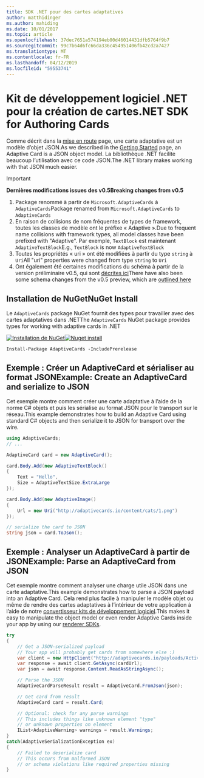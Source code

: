 ```yaml
---
title: SDK .NET pour des cartes adaptatives
author: matthidinger
ms.author: mahiding
ms.date: 10/01/2017
ms.topic: article
ms.openlocfilehash: 37dec7651a574194eb00d46014431dfb5764f9b7
ms.sourcegitcommit: 99c7b64d6fc66da336c454951406fb42cd2a7427
ms.translationtype: MT
ms.contentlocale: fr-FR
ms.lasthandoff: 04/12/2019
ms.locfileid: "59553741"
---
```

# <a name="net-sdk-for-authoring-cards"></a><span data-ttu-id="78771-102">Kit de développement logiciel .NET pour la création de cartes</span><span class="sxs-lookup"><span data-stu-id="78771-102">.NET SDK for Authoring Cards</span></span>

<span data-ttu-id="78771-103">Comme décrit dans la [mise en route](../../authoring-cards/getting-started.md) page, une carte adaptative est un modèle d’objet JSON.</span><span class="sxs-lookup"><span data-stu-id="78771-103">As we described in the [Getting Started](../../authoring-cards/getting-started.md) page, an Adaptive Card is a JSON object model.</span></span> <span data-ttu-id="78771-104">La bibliothèque .NET facilite beaucoup l’utilisation avec ce code JSON.</span><span class="sxs-lookup"><span data-stu-id="78771-104">The .NET library makes working with that JSON much easier.</span></span>

> [!IMPORTANT]
> <span data-ttu-id="78771-105">**Dernières modifications issues des v0.5**</span><span class="sxs-lookup"><span data-stu-id="78771-105">**Breaking changes from v0.5**</span></span>
> 
> 1. <span data-ttu-id="78771-106">Package renommé à partir de `Microsoft.AdaptiveCards` à `AdaptiveCards`</span><span class="sxs-lookup"><span data-stu-id="78771-106">Package renamed from `Microsoft.AdaptiveCards` to `AdaptiveCards`</span></span>
> 1. <span data-ttu-id="78771-107">En raison de collisions de nom fréquentes de types de framework, toutes les classes de modèle ont le préfixe « Adaptive ».</span><span class="sxs-lookup"><span data-stu-id="78771-107">Due to frequent name collisions with framework types, all model classes have been prefixed with "Adaptive".</span></span> <span data-ttu-id="78771-108">Par exemple, `TextBlock` est maintenant `AdaptiveTextBlock`</span><span class="sxs-lookup"><span data-stu-id="78771-108">E.g., `TextBlock` is now `AdaptiveTextBlock`</span></span>
> 1. <span data-ttu-id="78771-109">Toutes les propriétés « uri » ont été modifiées à partir du type `string` à `Uri`</span><span class="sxs-lookup"><span data-stu-id="78771-109">All "uri" properties were changed from type `string` to `Uri`</span></span>
> 1. <span data-ttu-id="78771-110">Ont également été certaines modifications du schéma à partir de la version préliminaire v0.5, qui sont [décrites ici](https://github.com/Microsoft/AdaptiveCards/pull/633)</span><span class="sxs-lookup"><span data-stu-id="78771-110">There have also been some schema changes from the v0.5 preview, which are [outlined here](https://github.com/Microsoft/AdaptiveCards/pull/633)</span></span>


## <a name="nuget-install"></a><span data-ttu-id="78771-111">Installation de NuGet</span><span class="sxs-lookup"><span data-stu-id="78771-111">NuGet Install</span></span>
<span data-ttu-id="78771-112">Le `AdaptiveCards` package NuGet fournit des types pour travailler avec des cartes adaptatives dans .NET</span><span class="sxs-lookup"><span data-stu-id="78771-112">The `AdaptiveCards` NuGet package provides types for working with adaptive cards in .NET</span></span>

<span data-ttu-id="78771-113">[![Installation de NuGet](https://img.shields.io/nuget/vpre/AdaptiveCards.svg)](https://www.nuget.org/packages/AdaptiveCards)</span><span class="sxs-lookup"><span data-stu-id="78771-113">[![Nuget install](https://img.shields.io/nuget/vpre/AdaptiveCards.svg)](https://www.nuget.org/packages/AdaptiveCards)</span></span>

```console
Install-Package AdaptiveCards -IncludePrerelease
```

## <a name="example-create-an-adaptivecard-and-serialize-to-json"></a><span data-ttu-id="78771-114">Exemple : Créer un AdaptiveCard et sérialiser au format JSON</span><span class="sxs-lookup"><span data-stu-id="78771-114">Example: Create an AdaptiveCard and serialize to JSON</span></span>

<span data-ttu-id="78771-115">Cet exemple montre comment créer une carte adaptative à l’aide de la norme C# objets et puis les sérialise au format JSON pour le transport sur le réseau.</span><span class="sxs-lookup"><span data-stu-id="78771-115">This example demonstrates how to build an Adaptive Card using standard C# objects and then serialize it to JSON for transport over the wire.</span></span>

```csharp
using AdaptiveCards;
// ...

AdaptiveCard card = new AdaptiveCard();

card.Body.Add(new AdaptiveTextBlock() 
{
    Text = "Hello",
    Size = AdaptiveTextSize.ExtraLarge
});

card.Body.Add(new AdaptiveImage() 
{
    Url = new Uri("http://adaptivecards.io/content/cats/1.png")
});

// serialize the card to JSON
string json = card.ToJson();
```

## <a name="example-parse-an-adaptivecard-from-json"></a><span data-ttu-id="78771-116">Exemple : Analyser un AdaptiveCard à partir de JSON</span><span class="sxs-lookup"><span data-stu-id="78771-116">Example: Parse an AdaptiveCard from JSON</span></span>

<span data-ttu-id="78771-117">Cet exemple montre comment analyser une charge utile JSON dans une carte adaptative.</span><span class="sxs-lookup"><span data-stu-id="78771-117">This example demonstrates how to parse a JSON payload into an Adaptive Card.</span></span> <span data-ttu-id="78771-118">Cela rend plus facile à manipuler le modèle objet ou même de rendre des cartes adaptatives à l’intérieur de votre application à l’aide de notre [convertisseur kits de développement logiciel](../../rendering-cards/getting-started.md).</span><span class="sxs-lookup"><span data-stu-id="78771-118">This makes it easy to manipulate the object model or even render Adaptive Cards inside your app by using our [renderer SDKs](../../rendering-cards/getting-started.md).</span></span>

```csharp
try
{
    // Get a JSON-serialized payload
    // Your app will probably get cards from somewhere else :)
    var client = new HttpClient("http://adaptivecards.io/payloads/ActivityUpdate.json");
    var response = await client.GetAsync(cardUrl);
    var json = await response.Content.ReadAsStringAsync();

    // Parse the JSON 
    AdaptiveCardParseResult result = AdaptiveCard.FromJson(json);

    // Get card from result
    AdaptiveCard card = result.Card;

    // Optional: check for any parse warnings
    // This includes things like unknown element "type"
    // or unknown properties on element
    IList<AdaptiveWarning> warnings = result.Warnings;
}
catch(AdaptiveSerializationException ex)
{
    // Failed to deserialize card 
    // This occurs from malformed JSON
    // or schema violations like required properties missing 
}
```
